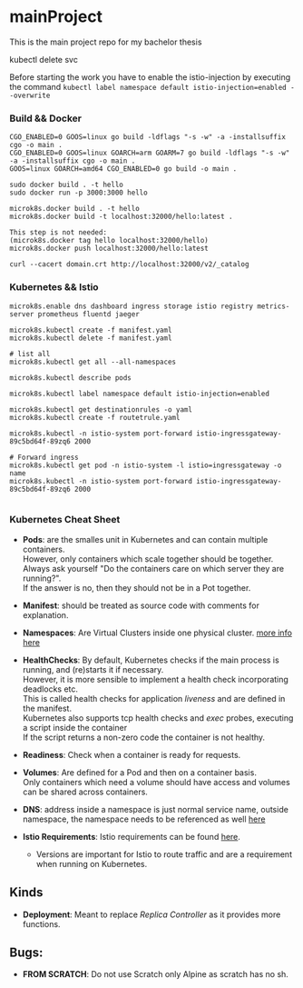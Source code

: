 # mainProject
This is the main project repo for my bachelor thesis

kubectl delete svc <svcName>





Before starting the work you have to enable the istio-injection by executing the command
```kubectl label namespace default istio-injection=enabled --overwrite```

### Build && Docker
```
CGO_ENABLED=0 GOOS=linux go build -ldflags "-s -w" -a -installsuffix cgo -o main .
CGO_ENABLED=0 GOOS=linux GOARCH=arm GOARM=7 go build -ldflags "-s -w" -a -installsuffix cgo -o main .
GOOS=linux GOARCH=amd64 CGO_ENABLED=0 go build -o main .

sudo docker build . -t hello
sudo docker run -p 3000:3000 hello

microk8s.docker build . -t hello
microk8s.docker build -t localhost:32000/hello:latest .

This step is not needed:
(microk8s.docker tag hello localhost:32000/hello)
microk8s.docker push localhost:32000/hello:latest

curl --cacert domain.crt http://localhost:32000/v2/_catalog
```

### Kubernetes && Istio
```
microk8s.enable dns dashboard ingress storage istio registry metrics-server prometheus fluentd jaeger

microk8s.kubectl create -f manifest.yaml 
microk8s.kubectl delete -f manifest.yaml 

# list all 
microk8s.kubectl get all --all-namespaces

microk8s.kubectl describe pods

microk8s.kubectl label namespace default istio-injection=enabled

microk8s.kubectl get destinationrules -o yaml
microk8s.kubectl create -f routetrule.yaml 

microk8s.kubectl -n istio-system port-forward istio-ingressgateway-89c5bd64f-89zq6 2000

# Forward ingress
microk8s.kubectl get pod -n istio-system -l istio=ingressgateway -o name
microk8s.kubectl -n istio-system port-forward istio-ingressgateway-89c5bd64f-89zq6 2000


```

### Kubernetes Cheat Sheet
- **Pods**: are the smalles unit in Kubernetes and can contain multiple containers.<br />
However, only containers which scale together should be together.<br />
Always ask yourself "Do the containers care on which server they are running?". <br />
If the answer is no, then they should not be in a Pot together.

- **Manifest**: should be treated as source code with comments for explanation. <br />

- **Namespaces**: Are Virtual Clusters inside one physical cluster. [more info here](https://kubernetes.io/docs/concepts/overview/working-with-objects/namespaces/)

- **HealthChecks**: By default, Kubernetes checks if the main process is running, and (re)starts it if necessary. <br >
However, it is more sensible to implement a health check incorporating deadlocks etc. <br />
This is called health checks for application *liveness* and are defined in the manifest. <br />
Kubernetes also supports tcp health checks and *exec* probes, executing a script inside the container<br />
If the script returns a non-zero code the container is not healthy.

- **Readiness**: Check when a container is ready for requests.

- **Volumes**: Are defined for a Pod and then on a container basis.<br />
Only containers which need a volume should have access and volumes can be shared across containers. 

- **DNS**: address inside a namespace is just normal service name, outside namespace, the namespace needs to be referenced as well [here](https://kubernetes.io/docs/concepts/services-networking/service/#dns)

- **Istio Requirements**: Istio requirements can be found [here](https://istio.io/docs/setup/kubernetes/spec-requirements/).
    - Versions are important for Istio to route traffic and are a requirement when running on Kubernetes. <br />

## Kinds
- **Deployment**: Meant to replace *Replica Controller* as it provides more functions. <br />


## Bugs:
- **FROM SCRATCH**: Do not use Scratch only Alpine as scratch has no sh.
